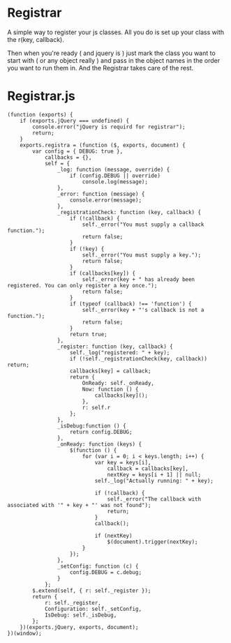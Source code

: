 Registrar
=========

A simple way to register your js classes. All you do is set up your class with the r(key, callback). 

Then when you're ready ( and jquery is ) just mark the class you want to start with ( or any object really ) and pass in the object names in the order you want to run them in. And the Registrar takes care of the rest.  

Registrar.js
============
	(function (exports) {
	    if (exports.jQuery === undefined) {
	        console.error("jQuery is requird for registrar");
	        return;
	    }
	    exports.registra = (function ($, exports, document) {
	        var config = { DEBUG: true },
				callbacks = {},
	            self = {
	                _log: function (message, override) {
	                    if (config.DEBUG || override)
	                        console.log(message);
	                },
	                _error: function (message) {
	                    console.error(message);
	                },
	                _registrationCheck: function (key, callback) {
	                    if (!callback) {
	                        self._error("You must supply a callback function.");
	                        return false;
	                    }
	                    if (!key) {
	                        self._error("You must supply a key.");
	                        return false;
	                    }
	                    if (callbacks[key]) {
	                        self._error(key + " has already been registered. You can only register a key once.");
	                        return false;
	                    }
	                    if (typeof (callback) !== 'function') {
	                        self._error(key + "'s callback is not a function.");
	                        return false;
	                    }
	                    return true;
	                },
	                _register: function (key, callback) {
	                    self._log("registered: " + key);
	                    if (!self._registrationCheck(key, callback)) return;
	                    callbacks[key] = callback;
	                    return {
	                        OnReady: self._onReady,
	                        Now: function () {
	                            callbacks[key]();
	                        },
	                        r: self.r
	                    };
	                },
	                _isDebug:function () {
	                    return config.DEBUG;
	                },
	                _onReady: function (keys) {
	                    $(function () {
	                        for (var i = 0; i < keys.length; i++) {
	                            var key = keys[i],
	                                callback = callbacks[key],
	                                nextKey = keys[i + 1] || null;
	                            self._log("Actually running: " + key);
	
	                            if (!callback) {
	                                self._error("The callback with associated with '" + key + "' was not found");
	                                return;
	                            }
	                            callback();
	
	                            if (nextKey)
	                                $(document).trigger(nextKey);
	                        }
	                    });
	                },
	                _setConfig: function (c) {
	                    config.DEBUG = c.debug;
	                }
	            };
	        $.extend(self, { r: self._register });
	        return {
	            r: self._register,
	            Configuration: self._setConfig,
	            IsDebug: self._isDebug,
	        };
	    })(exports.jQuery, exports, document);
	})(window);

